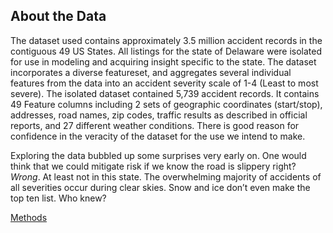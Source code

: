 ## About the Data
<p>
     The dataset used contains approximately 3.5 million accident records in the contiguous 49 US States. All listings for the state of Delaware were isolated for use in modeling and acquiring insight specific to the state. The dataset incorporates a diverse featureset, and aggregates several individual features from the data into an accident severity scale of 1-4 (Least to most severe). The isolated dataset contained 5,739 accident records. It contains 49 Feature columns including 2 sets of geographic coordinates (start/stop), addresses, road names, zip codes, traffic results as described in official reports, and 27 different weather conditions. There is good reason for confidence in the veracity of the dataset for the use we intend to make.<br>

 Exploring the data bubbled up some surprises very early on. One would think that we could mitigate risk if we know the road is slippery right? <em>Wrong</em>. At least not in this state. The overwhelming majority of accidents of all severities occur during clear skies. Snow and ice don’t even make the top ten list. Who knew?<br>
</p>

<a href="https://github.com/stainlessray/Coursera_Capstone/blob/main/report/METHODOLOGY.md">Methods</a>
